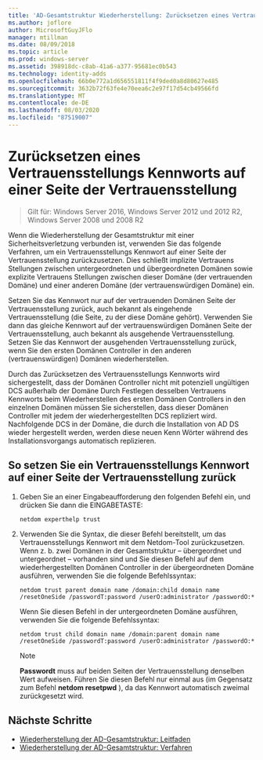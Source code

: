 ```yaml
---
title: 'AD-Gesamtstruktur Wiederherstellung: Zurücksetzen eines Vertrauens Kennworts'
ms.author: joflore
author: MicrosoftGuyJFlo
manager: mtillman
ms.date: 08/09/2018
ms.topic: article
ms.prod: windows-server
ms.assetid: 398918dc-c8ab-41a6-a377-95681ec0b543
ms.technology: identity-adds
ms.openlocfilehash: 66b0e772a1d656551811f4f9ded0a8d80627e485
ms.sourcegitcommit: 3632b72f63fe4e70eea6c2e97f17d54cb49566fd
ms.translationtype: MT
ms.contentlocale: de-DE
ms.lasthandoff: 08/03/2020
ms.locfileid: "87519007"
---
```

# <a name="resetting-a-trust-password-on-one-side-of-the-trust"></a>Zurücksetzen eines Vertrauensstellungs Kennworts auf einer Seite der Vertrauensstellung

>Gilt für: Windows Server 2016, Windows Server 2012 und 2012 R2, Windows Server 2008 und 2008 R2

 Wenn die Wiederherstellung der Gesamtstruktur mit einer Sicherheitsverletzung verbunden ist, verwenden Sie das folgende Verfahren, um ein Vertrauensstellungs Kennwort auf einer Seite der Vertrauensstellung zurückzusetzen. Dies schließt implizite Vertrauens Stellungen zwischen untergeordneten und übergeordneten Domänen sowie explizite Vertrauens Stellungen zwischen dieser Domäne (der vertrauenden Domäne) und einer anderen Domäne (der vertrauenswürdigen Domäne) ein.

 Setzen Sie das Kennwort nur auf der vertrauenden Domänen Seite der Vertrauensstellung zurück, auch bekannt als eingehende Vertrauensstellung (die Seite, zu der diese Domäne gehört). Verwenden Sie dann das gleiche Kennwort auf der vertrauenswürdigen Domänen Seite der Vertrauensstellung, auch bekannt als ausgehende Vertrauensstellung. Setzen Sie das Kennwort der ausgehenden Vertrauensstellung zurück, wenn Sie den ersten Domänen Controller in den anderen (vertrauenswürdigen) Domänen wiederherstellen.

 Durch das Zurücksetzen des Vertrauensstellungs Kennworts wird sichergestellt, dass der Domänen Controller nicht mit potenziell ungültigen DCS außerhalb der Domäne Durch Festlegen desselben Vertrauens Kennworts beim Wiederherstellen des ersten Domänen Controllers in den einzelnen Domänen müssen Sie sicherstellen, dass dieser Domänen Controller mit jedem der wiederhergestellten DCS repliziert wird. Nachfolgende DCS in der Domäne, die durch die Installation von AD DS wieder hergestellt werden, werden diese neuen Kenn Wörter während des Installationsvorgangs automatisch replizieren.

## <a name="to-reset-a-trust-password-on-one-side-of-the-trust"></a>So setzen Sie ein Vertrauensstellungs Kennwort auf einer Seite der Vertrauensstellung zurück

1. Geben Sie an einer Eingabeaufforderung den folgenden Befehl ein, und drücken Sie dann die EINGABETASTE:

   ```
   netdom experthelp trust
   ```

2. Verwenden Sie die Syntax, die dieser Befehl bereitstellt, um das Vertrauensstellungs Kennwort mit dem Netdom-Tool zurückzusetzen.
   Wenn z. b. zwei Domänen in der Gesamtstruktur – übergeordnet und untergeordnet – vorhanden sind und Sie diesen Befehl auf dem wiederhergestellten Domänen Controller in der übergeordneten Domäne ausführen, verwenden Sie die folgende Befehlssyntax:

   ```
   netdom trust parent domain name /domain:child domain name /resetOneSide /passwordT:password /userO:administrator /passwordO:*
   ```

   Wenn Sie diesen Befehl in der untergeordneten Domäne ausführen, verwenden Sie die folgende Befehlssyntax:

   ```
   netdom trust child domain name /domain:parent domain name /resetOneSide /passwordT:password /userO:administrator /passwordO:*
   ```

   > [!NOTE]
   > **Passwordt** muss auf beiden Seiten der Vertrauensstellung denselben Wert aufweisen. Führen Sie diesen Befehl nur einmal aus (im Gegensatz zum Befehl **netdom resetpwd** ), da das Kennwort automatisch zweimal zurückgesetzt wird.

## <a name="next-steps"></a>Nächste Schritte

- [Wiederherstellung der AD-Gesamtstruktur: Leitfaden](AD-Forest-Recovery-Guide.md)
- [Wiederherstellung der AD-Gesamtstruktur: Verfahren](AD-Forest-Recovery-Procedures.md)
